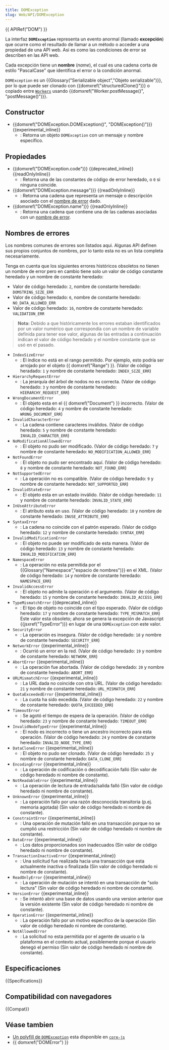 ```yaml
---
title: DOMException
slug: Web/API/DOMException
---
```


{{ APIRef("DOM") }}

La interfaz **`DOMException`** representa un evento anormal (llamado **excepción**) que ocurre como el resultado de llamar a un método o acceder a una propiedad de una API web. Asi es como las condiciones de error se describen en las API web.

Cada excepción tiene un **nombre** (_name_), el cual es una cadena corta de estilo "PascalCase" que identifica el error o la condición anormal.

`DOMException` es un {{Glossary("Serializable object","Objeto serializable")}}, por lo que puede ser clonado con {{domxref("structuredClone()")}} o copiado entre [`Workers`](/es/docs/Web/API/Worker) usando {{domxref("Worker.postMessage()", "postMessage()")}}.

## Constructor

- {{domxref("DOMException.DOMException()", "DOMException()")}} {{experimental_inline}}
  - : Retorna un objeto `DOMException` con un mensaje y nombre específico.

## Propiedades

- {{domxref("DOMException.code")}} {{deprecated_inline}} {{readOnlyInline}}
  - : Retorna una de las constantes de código de error heredado, o `0` si ninguna coincide.
- {{domxref("DOMException.message")}} {{readOnlyInline}}
  - : Retorna una cadena que representa un mensaje o descripción asociado con el [nombre de error](#nombres_de_errores) dado.
- {{domxref("DOMException.name")}} {{readOnlyInline}}
  - : Retorna una cadena que contiene una de las cadenas asociadas con un [nombre de error](#nombres_de_errores).

## Nombres de errores

Los nombres comunes de errores son listados aqui. Algunas API definen sus propios conjuntos de nombres, por lo tanto esta no es un lista completa necesariamente.

Tenga en cuenta que los siguientes errores históricos obsoletos no tienen un nombre de error pero en cambio tiene solo un valor de código constante heredado y un nombre de constante heredado:

- Valor de código heredado: `2`, nombre de constante heredado: `DOMSTRING_SIZE_ERR`
- Valor de código heredado: `6`, nombre de constante heredado: `NO_DATA_ALLOWED_ERR`
- Valor de código heredado: `16`, nombre de constante heredado: `VALIDATION_ERR`

> **Nota:** Debido a que históricamente los errores estaban identificados por un valor numérico que correspondía con un nombre de variable definida para tener ese valor, algunas de las entradas a continuación indican el valor de código heredado y el nombre constante que se usó en el pasado.

- `IndexSizeError`
  - : El índice no está en el rango permitido. Por ejemplo, esto podría ser arrojado por el objeto {{ domxref("Range") }}. (Valor de código heradado: `1` y nombre de constante heredado: `INDEX_SIZE_ERR`)
- `HierarchyRequestError`
  - : La jerarquía del árbol de nodos no es correcta. (Valor de código heredado: `3` y nombre de constante heredado: `HIERARCHY_REQUEST_ERR`)
- `WrongDocumentError`
  - : El objeto esta en el {{ domxref("Document") }} incorrecto. (Valor de código heredado: `4` y nombre de constante heredado: `WRONG_DOCUMENT_ERR`)
- `InvalidCharacterError`
  - : La cadena contiene caracteres inválidos. (Valor de código heredado: `5` y nombre de constante heredado: `INVALID_CHARACTER_ERR`)
- `NoModificationAllowedError`
  - : El objeto no pudo ser modificado. (Valor de código heredado: `7` y nombre de constante heredado: `NO_MODIFICATION_ALLOWED_ERR`)
- `NotFoundError`
  - : El objeto no pudo ser encontrado aquí. (Valor de código heredado: `8` y nombre de constante heredado: `NOT_FOUND_ERR`)
- `NotSupportedError`
  - : La operación no es compatible. (Valor de código heredado: `9` y nombre de constante heredado: `NOT_SUPPORTED_ERR`)
- `InvalidStateError`
  - : El objeto esta en un estado inválido. (Valor de código heredado: `11` y nombre de constante heredado: `INVALID_STATE_ERR`)
- `InUseAttributeError`
  - : El atributo esta en uso. (Valor de código heredado: `10` y nombre de constante heredado: `INUSE_ATTRIBUTE_ERR`)
- `SyntaxError`
  - : La cadena no coincide con el patrón esperado. (Valor de código heredado: `12` y nombre de constante heredado: `SYNTAX_ERR`)
- `InvalidModificationError`
  - : El objeto no puede ser modificado de esta manera. (Valor de código heredado: `13` y nombre de constante heredado: `INVALID_MODIFICATION_ERR`)
- `NamespaceError`
  - : La operación no esta permitida por el {{Glossary("Namespace","espacio de nombres")}} en el XML. (Valor de código heredado: `14` y nombre de constante heredado: `NAMESPACE_ERR`)
- `InvalidAccessError`
  - : El objeto no admite la operación o el argumento. (Valor de código heredado: `15` y nombre de constante heredado: `INVALID_ACCESS_ERR`)
- `TypeMismatchError` {{deprecated_inline}}
  - : El tipo de objeto no coincide con el tipo esperado. (Valor de código heredado: `17` y nombre de constante heredado: `TYPE_MISMATCH_ERR`) Este valor esta obsoleto; ahora se genera la excepción de Javascript {{jsxref("TypeError")}} en lugar de una `DOMException` con este valor.
- `SecurityError`
  - : La operación es insegura. (Valor de código heredado: `18` y nombre de constante heredado: `SECURITY_ERR`)
- `NetworkError` {{experimental_inline}}
  - : Ocurrió un error en la red. (Valor de código heredado: `19` y nombre de constante heredado: `NETWORK_ERR`)
- `AbortError` {{experimental_inline}}
  - : La operación fue abortada. (Valor de código heredado: `20` y nombre de constante heredado: `ABORT_ERR`)
- `URLMismatchError` {{experimental_inline}}
  - : La URL dada no coincide con otra URL. (Valor de código heredado: `21` y nombre de constante heredado: `URL_MISMATCH_ERR`)
- `QuotaExceededError` {{experimental_inline}}
  - : La cuota ha sido excedida. (Valor de código heredado: `22` y nombre de constante heredado: `QUOTA_EXCEEDED_ERR`)
- `TimeoutError`
  - : Se agotó el tiempo de espera de la operación. (Valor de código heredado: `23` y nombre de constante heredado: `TIMEOUT_ERR`)
- `InvalidNodeTypeError` {{experimental_inline}}
  - : El nodo es incorrecto o tiene un ancestro incorrecto para esta operación. (Valor de código heredado: `24` y nombre de constante heredado: `INVALID_NODE_TYPE_ERR`)
- `DataCloneError` {{experimental_inline}}
  - : El objeto no pudo ser clonado. (Valor de código heredado: `25` y nombre de constante heredado: `DATA_CLONE_ERR`)
- `EncodingError` {{experimental_inline}}
  - : La operación de codificación o decodificación falló (Sin valor de código heredado ni nombre de constante).
- `NotReadableError` {{experimental_inline}}
  - : La operación de lectura de entrada/salida falló (Sin valor de código heredado ni nombre de constante).
- `UnknownError` {{experimental_inline}}
  - : La operación fallo por una razón desconocida transitoria (p.ej. memoria agotada) (Sin valor de código heredado ni nombre de constante).
- `ConstraintError` {{experimental_inline}}
  - : Una operación de mutación falló en una transacción porque no se cumplió una restricción (Sin valor de código heredado ni nombre de constante).
- `DataError` {{experimental_inline}}
  - : Los datos proporcionados son inadecuados (Sin valor de código heredado ni nombre de constante).
- `TransactionInactiveError` {{experimental_inline}}
  - : Una solicitud fue realizada hacia una transacción que esta actualmente inactiva o finalizada (Sin valor de código heredado ni nombre de constante).
- `ReadOnlyError` {{experimental_inline}}
  - : La operación de mutación se intentó en una transacción de "solo lectura" (Sin valor de código heredado ni nombre de constante).
- `VersionError` {{experimental_inline}}
  - : Se intentó abrir una base de datos usando una version anterior que la versión existente (Sin valor de código heredado ni nombre de constante).
- `OperationError` {{experimental_inline}}
  - : La operación fallo por un motivo específico de la operación (Sin valor de código heredado ni nombre de constante).
- `NotAllowedError`
  - : La solicitud no esta permitida por el agente de usuario o la plataforma en el contexto actual, posiblemente porque el usuario denegó el permiso (Sin valor de código heredado ni nombre de constante).

## Especificaciones

{{Specifications}}

## Compatibilidad con navegadores

{{Compat}}

## Véase tambien

- [Un polyfill de `DOMException`](https://github.com/zloirock/core-js#domexception) esta disponible en [`core-js`](https://github.com/zloirock/core-js)
- {{ domxref("DOMError") }}
